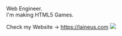 Web Engineer.  
I'm making HTML5 Games.

Check my Website → https://laineus.com
![](https://github.com/laineus/unsung-kingdom/blob/master/public/img/ss/multiple.png)

<!--
**laineus/laineus** is a ✨ _special_ ✨ repository because its `README.md` (this file) appears on your GitHub profile.

Here are some ideas to get you started:

- 🔭 I’m currently working on ...
- 🌱 I’m currently learning ...
- 👯 I’m looking to collaborate on ...
- 🤔 I’m looking for help with ...
- 💬 Ask me about ...
- 📫 How to reach me: ...
- 😄 Pronouns: ...
- ⚡ Fun fact: ...
-->
